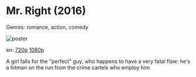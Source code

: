 # Mr. Right (2016)

Genres: romance, action, comedy

![poster](http://image.tmdb.org/t/p/w500/y1VT2NoBOx3aC2exhkyN9AGUkMR.jpg)

en:
  [720p](magnet:?xt=urn:btih:EB287B76D8FA52DA5138568B870A760CB871B391&tr=udp://glotorrents.pw:6969/announce&tr=udp://tracker.opentrackr.org:1337/announce&tr=udp://torrent.gresille.org:80/announce&tr=udp://tracker.openbittorrent.com:80&tr=udp://tracker.coppersurfer.tk:6969&tr=udp://tracker.leechers-paradise.org:6969&tr=udp://p4p.arenabg.ch:1337&tr=udp://tracker.internetwarriors.net:1337)
  [1080p](magnet:?xt=urn:btih:3C8F2229709ED65ABACD20C66A31E669E8F02B60&tr=udp://glotorrents.pw:6969/announce&tr=udp://tracker.opentrackr.org:1337/announce&tr=udp://torrent.gresille.org:80/announce&tr=udp://tracker.openbittorrent.com:80&tr=udp://tracker.coppersurfer.tk:6969&tr=udp://tracker.leechers-paradise.org:6969&tr=udp://p4p.arenabg.ch:1337&tr=udp://tracker.internetwarriors.net:1337)
  


A girl falls for the "perfect" guy, who happens to have a very fatal flaw: he's a hitman on the run from the crime cartels who employ him.